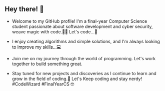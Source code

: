 ## Hey there! 👋

- Welcome to my GitHub profile! I'm a final-year Computer Science student passionate about software development and cyber security, weave magic with code.🧙‍♂️ Let's code...🚀

- I enjoy creating algorithms and simple solutions, and I'm always looking to improve my skills...💻

- Join me on my journey through the world of programming. Let's work together to build something great.

- Stay tuned for new projects and discoveries as I continue to learn and grow in the field of coding.🔮 Let's Keep coding and stay nerdy! #CodeWizard #FinalYearCS 🤓
